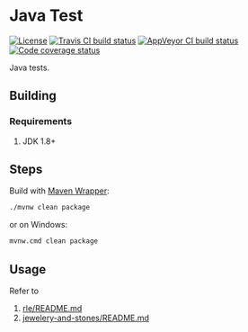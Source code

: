 # Java Test

[![License](https://img.shields.io/github/license/mabrarov/java_yatest)](https://github.com/mabrarov/java_yatest/tree/master/LICENSE)
[![Travis CI build status](https://travis-ci.com/mabrarov/java_yatest.svg?branch=master)](https://travis-ci.com/mabrarov/java_yatest)
[![AppVeyor CI build status](https://ci.appveyor.com/api/projects/status/t24dxibxfm259dfi/branch/master?svg=true)](https://ci.appveyor.com/project/mabrarov/java-yatest/branch/master)
[![Code coverage status](https://codecov.io/gh/mabrarov/java_yatest/branch/master/graph/badge.svg)](https://codecov.io/gh/mabrarov/java_yatest/branch/master)

Java tests.

## Building

### Requirements

1. JDK 1.8+

## Steps

Build with [Maven Wrapper](https://github.com/takari/maven-wrapper):

```bash
./mvnw clean package
```

or on Windows:

```cmd
mvnw.cmd clean package
```

## Usage

Refer to

1. [rle/README.md](rle/README.md)
1. [jewelery-and-stones/README.md](jewelery-and-stones/README.md)
